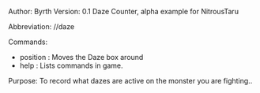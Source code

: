 Author: Byrth
Version: 0.1
Daze Counter, alpha example for NitrousTaru

Abbreviation: //daze

Commands:
* position <x> <y> : Moves the Daze box around
* help : Lists commands in game.

Purpose:
To record what dazes are active on the monster you are fighting..
